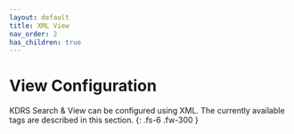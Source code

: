 ```yaml
---
layout: default
title: XML View
nav_order: 2
has_children: true
---
```

# View Configuration

KDRS Search & View can be configured using XML. The currently available tags are described in this section.
{: .fs-6 .fw-300 }
